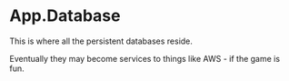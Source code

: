 ﻿# App.Database

This is where all the persistent databases reside.

Eventually they may become services to things like AWS - if the game is fun.
